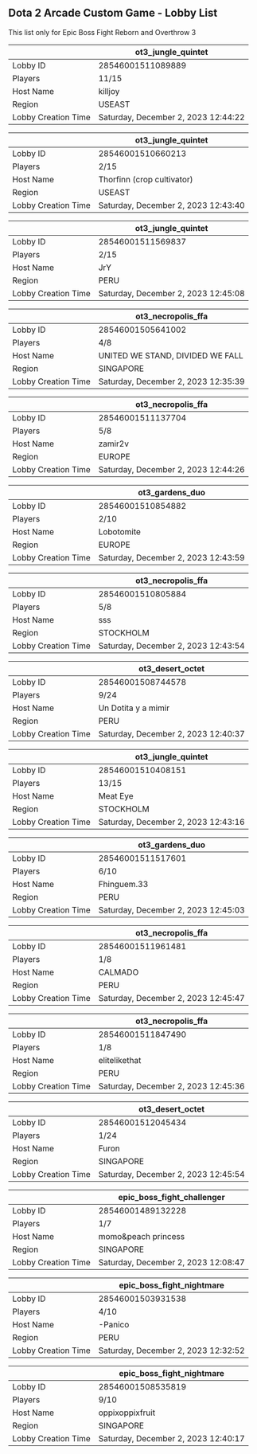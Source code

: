 ## Dota 2 Arcade Custom Game - Lobby List

This list only for Epic Boss Fight Reborn and Overthrow 3

|  | ot3_jungle_quintet |
| ------ | ------ |
| Lobby ID | 28546001511089889 |
| Players | 11/15 |
| Host Name | killjoy |
| Region | USEAST |
| Lobby Creation Time | Saturday, December 2, 2023 12:44:22 |


|  | ot3_jungle_quintet |
| ------ | ------ |
| Lobby ID | 28546001510660213 |
| Players | 2/15 |
| Host Name | Thorfinn (crop cultivator) |
| Region | USEAST |
| Lobby Creation Time | Saturday, December 2, 2023 12:43:40 |


|  | ot3_jungle_quintet |
| ------ | ------ |
| Lobby ID | 28546001511569837 |
| Players | 2/15 |
| Host Name | JrY |
| Region | PERU |
| Lobby Creation Time | Saturday, December 2, 2023 12:45:08 |


|  | ot3_necropolis_ffa |
| ------ | ------ |
| Lobby ID | 28546001505641002 |
| Players | 4/8 |
| Host Name | UNITED WE STAND, DIVIDED WE FALL |
| Region | SINGAPORE |
| Lobby Creation Time | Saturday, December 2, 2023 12:35:39 |


|  | ot3_necropolis_ffa |
| ------ | ------ |
| Lobby ID | 28546001511137704 |
| Players | 5/8 |
| Host Name | zamir2v |
| Region | EUROPE |
| Lobby Creation Time | Saturday, December 2, 2023 12:44:26 |


|  | ot3_gardens_duo |
| ------ | ------ |
| Lobby ID | 28546001510854882 |
| Players | 2/10 |
| Host Name | Lobotomite |
| Region | EUROPE |
| Lobby Creation Time | Saturday, December 2, 2023 12:43:59 |


|  | ot3_necropolis_ffa |
| ------ | ------ |
| Lobby ID | 28546001510805884 |
| Players | 5/8 |
| Host Name | sss |
| Region | STOCKHOLM |
| Lobby Creation Time | Saturday, December 2, 2023 12:43:54 |


|  | ot3_desert_octet |
| ------ | ------ |
| Lobby ID | 28546001508744578 |
| Players | 9/24 |
| Host Name | Un Dotita y a mimir |
| Region | PERU |
| Lobby Creation Time | Saturday, December 2, 2023 12:40:37 |


|  | ot3_jungle_quintet |
| ------ | ------ |
| Lobby ID | 28546001510408151 |
| Players | 13/15 |
| Host Name | Meat Eye |
| Region | STOCKHOLM |
| Lobby Creation Time | Saturday, December 2, 2023 12:43:16 |


|  | ot3_gardens_duo |
| ------ | ------ |
| Lobby ID | 28546001511517601 |
| Players | 6/10 |
| Host Name | Fhinguem.33 |
| Region | PERU |
| Lobby Creation Time | Saturday, December 2, 2023 12:45:03 |


|  | ot3_necropolis_ffa |
| ------ | ------ |
| Lobby ID | 28546001511961481 |
| Players | 1/8 |
| Host Name | CALMADO |
| Region | PERU |
| Lobby Creation Time | Saturday, December 2, 2023 12:45:47 |


|  | ot3_necropolis_ffa |
| ------ | ------ |
| Lobby ID | 28546001511847490 |
| Players | 1/8 |
| Host Name | elitelikethat |
| Region | PERU |
| Lobby Creation Time | Saturday, December 2, 2023 12:45:36 |


|  | ot3_desert_octet |
| ------ | ------ |
| Lobby ID | 28546001512045434 |
| Players | 1/24 |
| Host Name | Furon |
| Region | SINGAPORE |
| Lobby Creation Time | Saturday, December 2, 2023 12:45:54 |


|  | epic_boss_fight_challenger |
| ------ | ------ |
| Lobby ID | 28546001489132228 |
| Players | 1/7 |
| Host Name | momo&peach princess |
| Region | SINGAPORE |
| Lobby Creation Time | Saturday, December 2, 2023 12:08:47 |


|  | epic_boss_fight_nightmare |
| ------ | ------ |
| Lobby ID | 28546001503931538 |
| Players | 4/10 |
| Host Name | -Panico |
| Region | PERU |
| Lobby Creation Time | Saturday, December 2, 2023 12:32:52 |


|  | epic_boss_fight_nightmare |
| ------ | ------ |
| Lobby ID | 28546001508535819 |
| Players | 9/10 |
| Host Name | oppixoppixfruit |
| Region | SINGAPORE |
| Lobby Creation Time | Saturday, December 2, 2023 12:40:17 |


